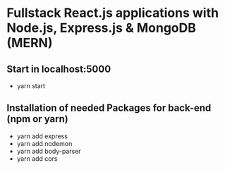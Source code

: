 # Fullstack React.js applications with Node.js, Express.js & MongoDB (MERN)

## Start in localhost:5000

- yarn start

## Installation of needed Packages for back-end (npm or yarn)

- yarn add express
- yarn add nodemon
- yarn add body-parser
- yarn add cors
